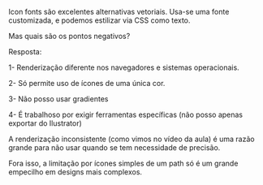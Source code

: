 Icon fonts são excelentes alternativas vetoriais. Usa-se uma fonte customizada, e podemos estilizar via CSS como texto.

Mas quais são os pontos negativos?

Resposta:

1- Renderização diferente nos navegadores e sistemas operacionais.

2- Só permite uso de ícones de uma única cor.

3- Não posso usar gradientes

4- É trabalhoso por exigir ferramentas específicas (não posso apenas exportar do Ilustrator)

A renderização inconsistente (como vimos no vídeo da aula) é uma razão grande para não usar quando se tem necessidade de precisão.

Fora isso, a limitação por ícones simples de um path só é um grande empecilho em designs mais complexos.